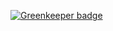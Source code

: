 

[![Greenkeeper badge](https://badges.greenkeeper.io/wehjs/wehjs.github.io.svg)](https://greenkeeper.io/)
